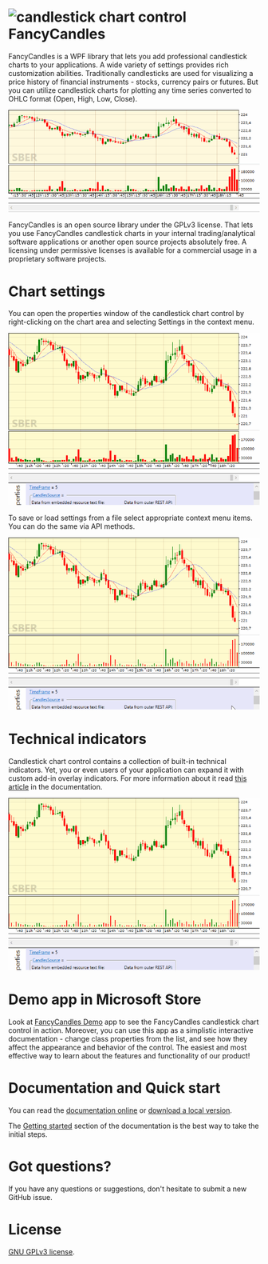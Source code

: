 # ![candlestick chart control](https://raw.githubusercontent.com/gellerda/FancyCandles/master/FancyCandles/icon.png) FancyCandles

FancyCandles is a WPF library that lets you add professional candlestick charts to your applications. A wide variety of settings provides rich customization abilities. Traditionally candlesticks are used for visualizing a price history of financial instruments - stocks, currency pairs or futures. But you can utilize candlestick charts for plotting any time series converted to OHLC format (Open, High, Low, Close).

![WPF candlstick chart control](images/candlestick_chart_control.gif)

FancyCandles is an open source library under the GPLv3 license. That lets you use FancyCandles candlestick charts in your internal trading/analytical software applications or another open source projects absolutely free. A licensing under permissive licenses is available for a commercial usage in a proprietary software projects.

# Chart settings
You can open the properties window of the candlestick chart control by right-clicking on the chart area and selecting Settings in the context menu. 

![WPF candlstick chart properties](images/candlestick_chart_properties.gif)

To save or load settings from a file select appropriate context menu items. You can do the same via API methods.

![WPF candlstick chart properties](images/candlestick_chart_load_save.gif)

# Technical indicators
Candlestick chart control contains a collection of built-in technical indicators. Yet, you or even users of your application can expand it with custom add-in overlay indicators. For more information about it read [this article](https://gellerda.github.io/FancyCandles/articles/creating_overlay_indicator.html) in the documentation.

![WPF candlstick chart properties](images/candlestick_chart_indicators.gif)

# Demo app in Microsoft Store
Look at [FancyCandles Demo](https://www.microsoft.com/store/apps/9NQ2C465CS0C) app to see the FancyCandles candlestick chart control in action. Moreover, you can use this app as a simplistic interactive documentation - change class properties from the list, and see how they affect the appearance and behavior of the control. The easiest and most effective way to learn about the features and functionality of our product!

# Documentation and Quick start
You can read the [documentation online](https://gellerda.github.io/FancyCandles/) or [download a local version](https://gellerda.github.io/FancyCandles/download/download_doc.html).

The [Getting started](https://gellerda.github.io/FancyCandles/articles/creating_candlestick_chart.html) section of the documentation is the best way to take the initial steps.

# Got questions?
If you have any questions or suggestions, don't hesitate to submit a new GitHub issue.

# License
[GNU GPLv3 license](https://github.com/gellerda/FancyCandles/blob/master/LICENSE).

